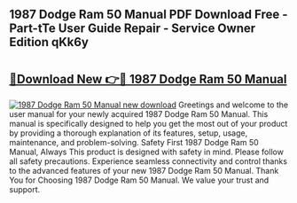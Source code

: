 ## 1987 Dodge Ram 50 Manual PDF Download Free - Part-tTe User Guide Repair - Service Owner Edition qKk6y

# <h2><a href="http://bc48295.oget.top/?id=1987+Dodge+Ram+50+Manual">🔗Download New 👉🔴 1987 Dodge Ram 50 Manual</a></h2>

[![1987 Dodge Ram 50 Manual new download](https://i.imgur.com/5g1atiW.png)](http://bc48295.oget.top/?id=1987+Dodge+Ram+50+Manual)
Greetings and welcome to the user manual for your newly acquired 1987 Dodge Ram 50 Manual. This manual is specifically designed to help you get the most out of your product by providing a thorough explanation of its features, setup, usage, maintenance, and problem-solving. Safety First 1987 Dodge Ram 50 Manual, Always This product is designed with safety in mind. Please follow all safety precautions. Experience seamless connectivity and control thanks to the advanced features of your new 1987 Dodge Ram 50 Manual. Thank You for Choosing 1987 Dodge Ram 50 Manual. We value your trust and support.
